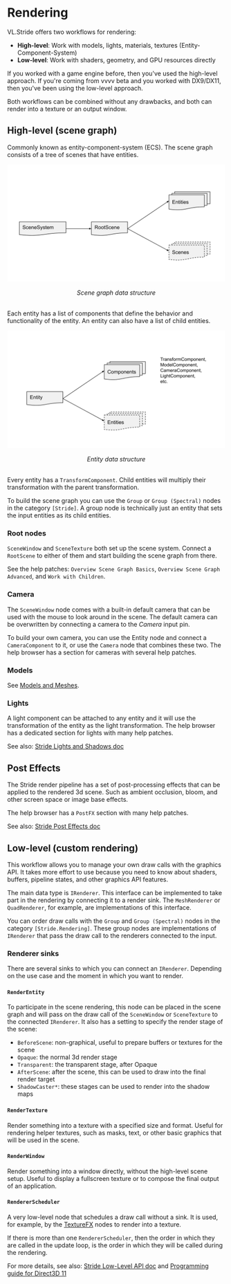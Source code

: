 # Rendering
VL.Stride offers two workflows for rendering:
* **High-level**: Work with models, lights, materials, textures (Entity-Component-System)
* **Low-level**: Work with shaders, geometry, and GPU resources directly

If you worked with a game engine before, then you've used the high-level approach. If you're coming from vvvv beta and you worked with DX9/DX11, then you've been using the low-level approach.

Both workflows can be combined without any drawbacks, and both can render into a texture or an output window.

## High-level (scene graph)
Commonly known as entity-component-system (ECS). The scene graph consists of a tree of scenes that have entities.

![](../../../images/libraries/3d/stride_ecs.svg)
<center><i>Scene graph data structure</i></center>
<br>

Each entity has a list of components that define the behavior and functionality of the entity. An entity can also have a list of child entities.

![](../../../images/libraries/3d/stride_entity.svg)
<center><i>Entity data structure</i></center>
<br>

Every entity has a `TransformComponent`. Child entities will multiply their transformation with the parent transformation.

To build the scene graph you can use the `Group` or `Group (Spectral)` nodes in the category `[Stride]`. A group node is technically just an entity that sets the input entities as its child entities.

### Root nodes
`SceneWindow` and `SceneTexture` both set up the scene system. Connect a `RootScene` to either of them and start building the scene graph from there.

See the help patches: `Overview Scene Graph Basics`, `Overview Scene Graph Advanced`, and `Work with Children`.

### Camera
The `SceneWindow` node comes with a built-in default camera that can be used with the mouse to look around in the scene. The default camera can be overwritten by connecting a camera to the _Camera_ input pin.

To build your own camera, you can use the Entity node and connect a `CameraComponent` to it, or use the `Camera` node that combines these two. The help browser has a section for cameras with several help patches.

### Models
See [Models and Meshes](models.md).

### Lights
A light component can be attached to any entity and it will use the transformation of the entity as the light transformation. The help browser has a dedicated section for lights with many help patches.

See also: [Stride Lights and Shadows doc](https://doc.stride3d.net/latest/en/manual/graphics/lights-and-shadows/index.html)

## Post Effects
The Stride render pipeline has a set of post-processing effects that can be applied to the rendered 3d scene. Such as ambient occlusion, bloom, and other screen space or image base effects.

The help browser has a `PostFX` section with many help patches.

See also: [Stride Post Effects doc](https://doc.stride3d.net/latest/en/manual/graphics/post-effects/index.html)

## Low-level (custom rendering)
This workflow allows you to manage your own draw calls with the graphics API. It takes more effort to use because you need to know about shaders, buffers, pipeline states, and other graphics API features.

The main data type is `IRenderer`. This interface can be implemented to take part in the rendering by connecting it to a render sink. The `MeshRenderer` or `QuadRenderer`, for example, are implementations of this interface.

You can order draw calls with the `Group` and `Group (Spectral)` nodes in the category `[Stride.Rendering]`. These group nodes are implementations of `IRenderer` that pass the draw call to the renderers connected to the input.

### Renderer sinks
There are several sinks to which you can connect an `IRenderer`. Depending on the use case and the moment in which you want to render.

#### `RenderEntity`
To participate in the scene rendering, this node can be placed in the scene graph and will pass on the draw call of the `SceneWindow` or `SceneTexture` to the connected `IRenderer`. It also has a setting to specify the render stage of the scene:
* `BeforeScene`: non-graphical, useful to prepare buffers or textures for the scene
* `Opaque`: the normal 3d render stage
* `Transparent`: the transparent stage, after Opaque
* `AfterScene`: after the scene, this can be used to draw into the final render target
* `ShadowCaster*`: these stages can be used to render into the shadow maps

#### `RenderTexture`
Render something into a texture with a specified size and format. Useful for rendering helper textures, such as masks, text, or other basic graphics that will be used in the scene.

#### `RenderWindow`
Render something into a window directly, without the high-level scene setup. Useful to display a fullscreen texture or to compose the final output of an application.

#### `RendererScheduler`
A very low-level node that schedules a draw call without a sink. It is used, for example, by the [TextureFX](texturefx.md) nodes to render into a texture.

If there is more than one `RendererScheduler`, then the order in which they are called in the update loop, is the order in which they will be called during the rendering.

For more details, see also: [Stride Low-Level API doc](https://doc.stride3d.net/latest/en/manual/graphics/low-level-api/index.html) and [Programming guide for Direct3D 11](https://docs.microsoft.com/en-us/windows/win32/direct3d11/dx-graphics-overviews)
